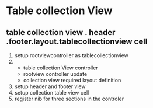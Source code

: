 <h1>Table collection View </h1>
<h2>table collection view . header .footer.layout.tablecollectionview cell </h2>
<ol>
<li>setup rootviewcontroller as tablecollectionview</li>
<li>
<ul >
<li>table collection View controller </li>
<li>rootview controller update</li>
<li>collection view required layout definition </li>
</ul>
<li>setup header and footer view </li>
<li>setup collection table view cell </li>
<li>register nib for three sections in the controler</li>
</ol>